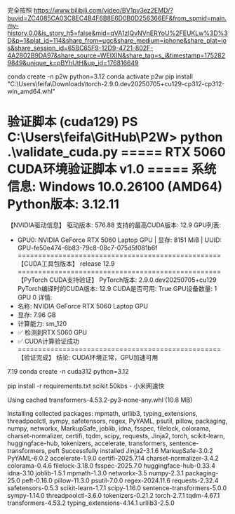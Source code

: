 完全按照
https://www.bilibili.com/video/BV1pv3ez2EMD/?buvid=ZC4085CA03C8EC4B4F6B8E6D0B0D256366EF&from_spmid=main.my-history.0.0&is_story_h5=false&mid=qVA1zlQvNVnERYoU%2FEUKLw%3D%3D&p=1&plat_id=114&share_from=ugc&share_medium=iphone&share_plat=ios&share_session_id=65BC65F9-12D9-4721-802F-4A2802B9DA97&share_source=WEIXIN&share_tag=s_i&timestamp=1752829849&unique_k=pBYhUtH&up_id=176816649

conda create -n p2w python=3.12
conda activate p2w
pip install "C:\Users\feifa\Downloads\torch-2.9.0.dev20250705+cu129-cp312-cp312-win_amd64.whl"



验证脚本
(cuda129) PS C:\Users\feifa\GitHub\P2W> python .\validate_cuda.py
===== RTX 5060 CUDA环境验证脚本 v1.0 =====
系统信息: Windows 10.0.26100 (AMD64)
Python版本: 3.12.11
==================================================
【NVIDIA驱动信息】
驱动版本: 576.88
支持的最高CUDA版本: 12.9
GPU列表:
  - GPU0: NVIDIA GeForce RTX 5060 Laptop GPU | 显存: 8151 MiB | UUID: GPU-fe50e474-6b83-79c8-08c7-075d5f081b6f
==================================================
【CUDA工具包版本】
release 12.9
==================================================
【PyTorch CUDA支持验证】
PyTorch版本: 2.9.0.dev20250705+cu129
PyTorch编译时的CUDA版本: 12.9
CUDA是否可用: True
GPU设备数量: 1
GPU 0 详情:
  - 名称: NVIDIA GeForce RTX 5060 Laptop GPU
  - 显存: 7.96 GB
  - 计算能力: sm_120
  - ✅ 检测到RTX 5060 GPU
  - ✅ CUDA计算验证成功
==================================================
【验证完成】
结论: CUDA环境正常，GPU加速可用

7.19
conda create -n cuda312 python=3.12

pip install -r requirements.txt
scikit 50kbs - 小米网速快

Using cached transformers-4.53.2-py3-none-any.whl (10.8 MB)

Installing collected packages: mpmath, urllib3, typing_extensions, threadpoolctl, sympy, safetensors, regex, PyYAML, psutil, pillow, packaging, numpy, networkx, MarkupSafe, joblib, idna, fsspec, filelock, colorama, charset-normalizer, certifi, tqdm, scipy, requests, Jinja2, torch, scikit-learn, huggingface-hub, tokenizers, accelerate, transformers, sentence-transformers, peft
Successfully installed Jinja2-3.1.6 MarkupSafe-3.0.2 PyYAML-6.0.2 accelerate-1.9.0 certifi-2025.7.14 charset-normalizer-3.4.2 colorama-0.4.6 filelock-3.18.0 fsspec-2025.7.0 huggingface-hub-0.33.4 idna-3.10 joblib-1.5.1 mpmath-1.3.0 networkx-3.5 numpy-2.3.1 packaging-25.0 peft-0.16.0 pillow-11.3.0 psutil-7.0.0 regex-2024.11.6 requests-2.32.4 safetensors-0.5.3 scikit-learn-1.7.1 scipy-1.16.0 sentence-transformers-5.0.0 sympy-1.14.0 threadpoolctl-3.6.0 tokenizers-0.21.2 torch-2.7.1 tqdm-4.67.1 transformers-4.53.2 typing_extensions-4.14.1 urllib3-2.5.0